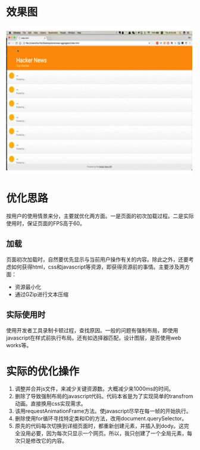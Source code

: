 # 效果图
<img height=400 width=500 src="gif/hacknews.gif"> 


# 优化思路
按用户的使用情景来分，主要就优化两方面。一是页面的初次加载过程。二是实际使用时，保证页面的FPS高于60。
## 加载
页面初次加载时，自然要优先显示与当前用户操作有关的内容。除此之外，还要考虑如何获得html，css和javascript等资源，即获得资源前的事情。主要涉及两方面：
- 资源最小化
- 通过GZip进行文本压缩
## 实际使用时
使用开发者工具录制卡顿过程，查找原因。一般的问题有强制布局，即使用javascript在样式前执行布局。还有如选择器匹配，设计图层，是否使用web works等。
# 实际的优化操作
1. 调整并合并js文件，来减少关键资源数。大概减少来1000ms的时间。
2. 删除了导致强制布局的javascript代码。代码本省是为了实现简单的transfrom动画。直接换用css实现需求。
3. 该用requestAnimationFrame方法。使javascript尽早在每一帧的开始执行。
4. 删除使用for循环寻找特定类和ID的方法，改用document.querySelector。
5. 原先的代码每次切换到详细页面时，都重新创建元素，并插入到dody。这完全没用必要，因为每次只显示一个网页。所以，我只创建了一个全局元素，每次只是修改它的内容。
